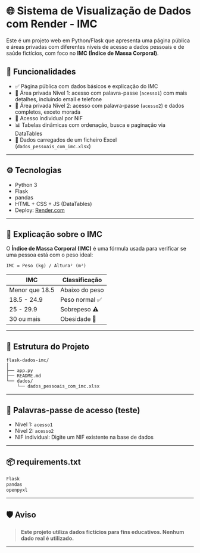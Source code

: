 # 🌐 Sistema de Visualização de Dados com Render - IMC

Este é um projeto web em Python/Flask que apresenta uma página pública e áreas privadas com diferentes níveis de acesso a dados pessoais e de saúde fictícios, com foco no **IMC (Índice de Massa Corporal)**.

## 📌 Funcionalidades

- ✅ Página pública com dados básicos e explicação do IMC
- 🔐 Área privada Nível 1: acesso com palavra-passe (`acesso1`) com mais detalhes, incluindo email e telefone
- 🔐 Área privada Nível 2: acesso com palavra-passe (`acesso2`) e dados completos, exceto morada
- 🔑 Acesso individual por NIF
- 📊 Tabelas dinâmicas com ordenação, busca e paginação via DataTables
- 📁 Dados carregados de um ficheiro Excel (`dados_pessoais_com_imc.xlsx`)

---

## ⚙️ Tecnologias

- Python 3
- Flask
- pandas
- HTML + CSS + JS (DataTables)
- Deploy: [Render.com](https://mads-grupo-4-visualiza-o-dados-render-imc.onrender.com)

---

## 🧮 Explicação sobre o IMC

O **Índice de Massa Corporal (IMC)** é uma fórmula usada para verificar se uma pessoa está com o peso ideal:

```
IMC = Peso (kg) / Altura² (m²)
```

| IMC           | Classificação       |
|---------------|---------------------|
| Menor que 18.5| Abaixo do peso      |
| 18.5 - 24.9   | Peso normal ✅       |
| 25 - 29.9     | Sobrepeso ⚠️        |
| 30 ou mais    | Obesidade 🚨        |

---

## 📁 Estrutura do Projeto

```
flask-dados-imc/
│
├── app.py                  
├── README.md               
└── dados/
    └── dados_pessoais_com_imc.xlsx
```

---

## 🔐 Palavras-passe de acesso (teste)

- Nível 1: `acesso1`
- Nível 2: `acesso2`
- NIF individual: Digite um NIF existente na base de dados

---

## 📦 requirements.txt

```txt
Flask
pandas
openpyxl
```

---

## 🛡️ Aviso

> **Este projeto utiliza dados fictícios para fins educativos. Nenhum dado real é utilizado.**

---
